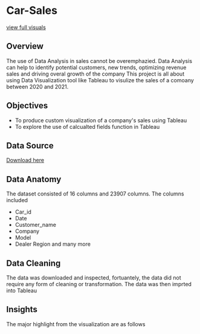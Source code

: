 # Car-Sales

[view full visuals](https://public.tableau.com/views/NewCarSalesDashboard/Dashboard1?:language=en-US&:display_count=n&:origin=viz_share_link) 

## Overview

The use of Data Analysis in sales cannot be overemphazied. Data Analysis can help to identify potential customers, new trends, optimizing revenue sales and driving overal growth of the company
This project is all about using Data Visualization tool like Tableau to visulize the sales of a comoany between 2020 and 2021.

## Objectives
- To produce custom visualization of a company's sales using Tableau
- To explore the use of calcualted fields function in Tableau

## Data Source
[Download here](https://github.com/TommyDatageek01/Car-Sales/blob/main/Car%20Sales%20Data.xlsx)

## Data Anatomy
The dataset consisted of 16 columns and 23907 columns. The columns included 
- Car_id
- Date
- Customer_name
- Company
- Model
- Dealer Region and many more

## Data Cleaning
The data was downloaded and inspected, fortuantely, the data did not require any form of cleaning or transformation.
The data was then imprted into Tableau

## Insights
The major highlight from the visualization are as follows



